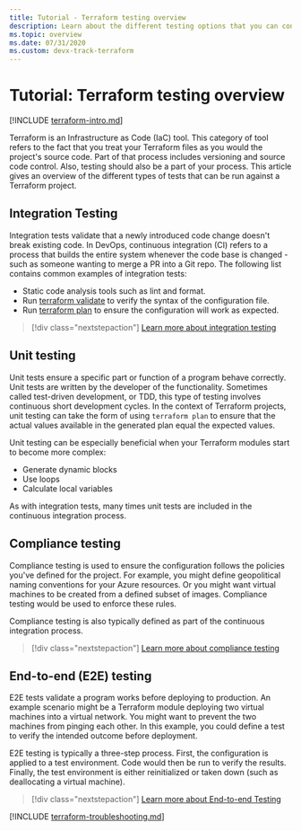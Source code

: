 ```yaml
---
title: Tutorial - Terraform testing overview
description: Learn about the different testing options that you can configure to validate Terraform projects.
ms.topic: overview
ms.date: 07/31/2020
ms.custom: devx-track-terraform
---
```


# Tutorial: Terraform testing overview

[!INCLUDE [terraform-intro.md](includes/terraform-intro.md)]

Terraform is an Infrastructure as Code (IaC) tool. This category of tool refers to the fact that you treat your Terraform files as you would the project's source code. Part of that process includes versioning and source code control. Also, testing should also be a part of your process. This article gives an overview of the different types of tests that can be run against a Terraform project.

## Integration Testing

Integration tests validate that a newly introduced code change doesn't break existing code. In DevOps, continuous integration (CI) refers to a process that builds the entire system whenever the code base is changed - such as someone wanting to merge a PR into a Git repo. The following list contains common examples of integration tests:

- Static code analysis tools such as lint and format.
- Run [terraform validate](https://www.terraform.io/docs/commands/validate.html) to verify the syntax of the configuration file.
- Run [terraform plan](https://www.terraform.io/docs/commands/validate.html) to ensure the configuration will work as expected.

> [!div class="nextstepaction"]
> [Learn more about integration testing](best-practices-integration-testing.md)

## Unit testing

Unit tests ensure a specific part or function of a program behave correctly. Unit tests are written by the developer of the functionality. Sometimes called test-driven development, or TDD, this type of testing involves continuous short development cycles. In the context of Terraform projects, unit testing can take the form of using `terraform plan` to ensure that the actual values available in the generated plan equal the expected values. 

Unit testing can be especially beneficial when your Terraform modules start to become more complex:

- Generate dynamic blocks
- Use loops
- Calculate local variables

As with integration tests, many times unit tests are included in the continuous integration process.

## Compliance testing

Compliance testing is used to ensure the configuration follows the policies you've defined for the project. For example, you might define geopolitical naming conventions for your Azure resources. Or you might want virtual machines to be created from a defined subset of images. Compliance testing would be used to enforce these rules.

Compliance testing is also typically defined as part of the continuous integration process.

> [!div class="nextstepaction"]
> [Learn more about compliance testing](best-practices-compliance-testing.md)

## End-to-end (E2E) testing

E2E tests validate a program works before deploying to production. An example scenario might be a Terraform module deploying two virtual machines into a virtual network. You might want to prevent the two machines from pinging each other. In this example, you could define a test to verify the intended outcome before deployment.

E2E testing is typically a three-step process. First, the configuration is applied to a test environment. Code would then be run to verify the results. Finally, the test environment is either reinitialized or taken down (such as deallocating a virtual machine).

> [!div class="nextstepaction"]
> [Learn more about End-to-end Testing](best-practices-end-to-end-testing.md)

[!INCLUDE [terraform-troubleshooting.md](includes/terraform-troubleshooting.md)]
